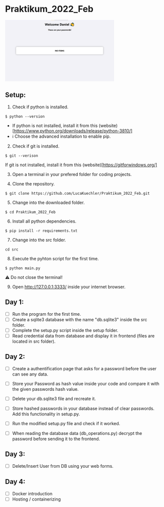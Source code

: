 # Praktikum_2022_Feb
<img src="docs/app.png" height="200px" width="auto">

## Setup:
1. Check if python is installed.
```
$ python --version
```
* If python is not installed, install it from this (website)[https://www.python.org/downloads/release/python-3810/]
* ℹ Choose the advanced installation to enable pip.

2. Check if git is installed.
```
$ git --verison
```
If git is not installed, install it from this (website)[https://gitforwindows.org/]

3. Open a terminal in your prefered folder for coding projects.

4. Clone the repository.
```
$ git clone https://github.com/LucaKuechler/Praktikum_2022_Feb.git
```

5. Change into the downloaded folder.
```
$ cd Praktikum_2022_Feb
```

6. Install all python dependencies.
```
$ pip install -r requirements.txt
```

7. Change into the src folder.
```
cd src
```

8. Execute the pyhton script for the first time.
```
$ python main.py
```
⚠ Do not close the terminal!

9. Open http://127.0.0.1:3333/ inside your internet browser.


## Day 1:
- [ ] Run the program for the first time.
- [ ] Create a sqlite3 database with the name "db.sqlite3" inside the src folder.
- [ ] Complete the setup.py script inside the setup folder.
- [ ] Read credential data from database and display it in frontend (files are located in src folder).

## Day 2:
- [ ] Create a authentification page that asks for a password before the user can see any data.
- [ ] Store your Password as hash value inside your code and compare it with the given passwords hash value.
- [ ] Delete your db.sqlite3 file and recreate it.
- [ ] Store hashed passwords in your database instead of clear passwords. Add this functionality in setup.py.
- [ ] Run the modified setup.py file and check if it worked.
- [ ] When reading the database data (db_operations.py) decrypt the password before sending it to the frontend.


## Day 3:
- [ ]  Delete/Insert User from DB using your web forms.

## Day 4:
- [ ] Docker introduction
- [ ] Hosting / containerizing
